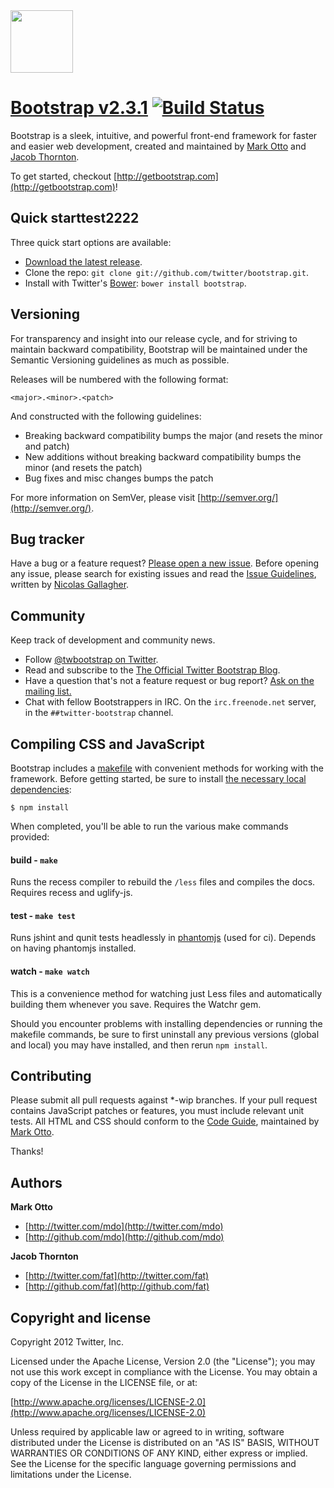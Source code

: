 <a href="http://getbootstrap.com">
  <img src="http://twitter.github.com/bootstrap/assets/img/bootstrap-docs-readme.png" width="100px">
</a>

# [Bootstrap v2.3.1](http://twitter.github.com/bootstrap) [![Build Status](https://secure.travis-ci.org/twitter/bootstrap.png)](http://travis-ci.org/twitter/bootstrap)

Bootstrap is a sleek, intuitive, and powerful front-end framework for faster and easier web development, created and maintained by [Mark Otto](http://twitter.com/mdo) and [Jacob Thornton](http://twitter.com/fat).

To get started, checkout [http://getbootstrap.com](http://getbootstrap.com)!



## Quick starttest2222

Three quick start options are available:

* [Download the latest release](https://github.com/twitter/bootstrap/zipball/master).
* Clone the repo: `git clone git://github.com/twitter/bootstrap.git`.
* Install with Twitter's [Bower](http://twitter.github.com/bower): `bower install bootstrap`.



## Versioning

For transparency and insight into our release cycle, and for striving to maintain backward compatibility, Bootstrap will be maintained under the Semantic Versioning guidelines as much as possible.

Releases will be numbered with the following format:

`<major>.<minor>.<patch>`

And constructed with the following guidelines:

* Breaking backward compatibility bumps the major (and resets the minor and patch)
* New additions without breaking backward compatibility bumps the minor (and resets the patch)
* Bug fixes and misc changes bumps the patch

For more information on SemVer, please visit [http://semver.org/](http://semver.org/).



## Bug tracker

Have a bug or a feature request? [Please open a new issue](https://github.com/twitter/bootstrap/issues). Before opening any issue, please search for existing issues and read the [Issue Guidelines](https://github.com/necolas/issue-guidelines), written by [Nicolas Gallagher](https://github.com/necolas/).



## Community

Keep track of development and community news.

* Follow [@twbootstrap on Twitter](http://twitter.com/twbootstrap).
* Read and subscribe to the [The Official Twitter Bootstrap Blog](http://blog.getbootstrap.com).
* Have a question that's not a feature request or bug report? [Ask on the mailing list.](http://groups.google.com/group/twitter-bootstrap)
* Chat with fellow Bootstrappers in IRC. On the `irc.freenode.net` server, in the `##twitter-bootstrap` channel.



## Compiling CSS and JavaScript

Bootstrap includes a [makefile](Makefile) with convenient methods for working with the framework. Before getting started, be sure to install [the necessary local dependencies](package.json):

```
$ npm install
```

When completed, you'll be able to run the various make commands provided:

#### build - `make`
Runs the recess compiler to rebuild the `/less` files and compiles the docs. Requires recess and uglify-js.

#### test - `make test`
Runs jshint and qunit tests headlessly in [phantomjs](http://code.google.com/p/phantomjs/) (used for ci). Depends on having phantomjs installed.

#### watch - `make watch`
This is a convenience method for watching just Less files and automatically building them whenever you save. Requires the Watchr gem.

Should you encounter problems with installing dependencies or running the makefile commands, be sure to first uninstall any previous versions (global and local) you may have installed, and then rerun `npm install`.



## Contributing

Please submit all pull requests against *-wip branches. If your pull request contains JavaScript patches or features, you must include relevant unit tests. All HTML and CSS should conform to the [Code Guide](http://github.com/mdo/code-guide), maintained by [Mark Otto](http://github.com/mdo).

Thanks!



## Authors

**Mark Otto**

+ [http://twitter.com/mdo](http://twitter.com/mdo)
+ [http://github.com/mdo](http://github.com/mdo)

**Jacob Thornton**

+ [http://twitter.com/fat](http://twitter.com/fat)
+ [http://github.com/fat](http://github.com/fat)



## Copyright and license

Copyright 2012 Twitter, Inc.

Licensed under the Apache License, Version 2.0 (the "License");
you may not use this work except in compliance with the License.
You may obtain a copy of the License in the LICENSE file, or at:

  [http://www.apache.org/licenses/LICENSE-2.0](http://www.apache.org/licenses/LICENSE-2.0)

Unless required by applicable law or agreed to in writing, software
distributed under the License is distributed on an "AS IS" BASIS,
WITHOUT WARRANTIES OR CONDITIONS OF ANY KIND, either express or implied.
See the License for the specific language governing permissions and
limitations under the License.
